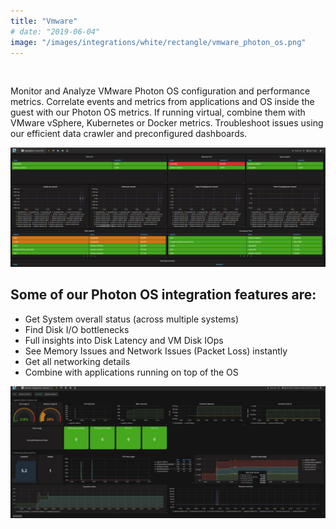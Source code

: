 ```yaml
---
title: "Vmware"
# date: "2019-06-04"
image: "/images/integrations/white/rectangle/vmware_photon_os.png"
---
```


 

<!-- ![Vmware](/images/integrations/white/rectangle/vmware_photon_os.png) -->



Monitor and Analyze VMware Photon OS configuration and performance metrics. Correlate events and metrics from applications and OS inside the guest with our Photon OS metrics. If running virtual, combine them with VMware vSphere, Kubernetes or Docker metrics. Troubleshoot issues using our efficient data crawler and preconfigured dashboards.

![Highlights Linux OS](/images/integrations/posts//highlights-1-1024x387.jpg)

 

## Some of our Photon OS integration features are:

* Get System overall status (across multiple systems)
* Find Disk I/O bottlenecks
* Full insights into Disk Latency and VM Disk IOps
* See Memory Issues and Network Issues (Packet Loss) instantly
* Get all networking details
* Combine with applications running on top of the OS


 ![Docker_integration _version_1](/images/integrations/posts//docker-1-1024x429.jpg)
